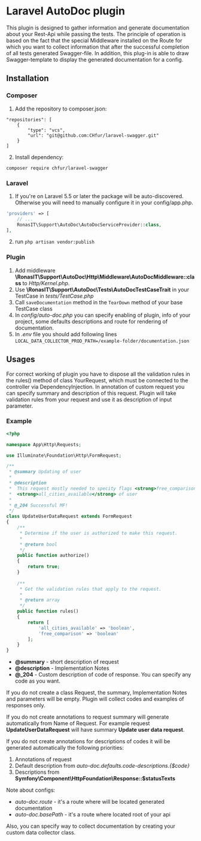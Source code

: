 # Laravel AutoDoc plugin 

This plugin is designed to gather information and generate documentation about 
your Rest-Api while passing the tests. The principle of operation is based on 
the fact that the special Middleware installed on the Route for which you want 
to collect information that after the successful completion of all tests 
generated Swagger-file. In addition, this plug-in is able to draw Swagger-template 
to display the generated documentation for a config.

## Installation

### Composer
 1. Add the repository to composer.json:
 ```
 "repositories": [
     {
         "type": "vcs",
         "url": "git@github.com:CHfur/laravel-swagger.git"
     }
 ]
 ```

2. Install dependency:

 ```
 composer require chfur/laravel-swagger
 ```

### Laravel

1. If you're on Laravel 5.5 or later the package will be auto-discovered. Otherwise you will need to manually configure
   it in your config/app.php.

```php
'providers' => [
    // ...
    RonasIT\Support\AutoDoc\AutoDocServiceProvider::class,
],
```

2. run `php artisan vendor:publish`

### Plugin

1. Add middleware **\RonasIT\Support\AutoDoc\Http\Middleware\AutoDocMiddleware::class** to *Http/Kernel.php*.
2. Use **\RonasIT\Support\AutoDoc\Tests\AutoDocTestCaseTrait** in your TestCase in *tests/TestCase.php*
3. Call `saveDocumentation` method in the `TearDown` method of your base TestCase class
4. In *config/auto-doc.php* you can specify enabling of plugin, info of your project, some defaults descriptions and
   route for rendering of documentation.
5. In *.env* file you should add following lines
   `
   LOCAL_DATA_COLLECTOR_PROD_PATH=/example-folder/documentation.json  
   `

## Usages
 For correct working of plugin you have to dispose all the validation rules in the rules() method of class YourRequest, 
 which must be connected to the controller via DependencyInjection. In annotation of custom request you can specify 
 summary and description of this request. Plugin will take validation rules from your request and use it as description 
 of input parameter. 
  
### Example

 ```php
 <?php
 
 namespace App\Http\Requests;  
 
 use Illuminate\Foundation\Http\FormRequest;
 
 /**
  * @summary Updating of user
  *
  * @description
  *  This request mostly needed to specity flags <strong>free_comparison</strong> and 
  *  <strong>all_cities_available</strong> of user
  *
  * @_204 Successful MF!
  */
 class UpdateUserDataRequest extends FormRequest
 {
     /**
      * Determine if the user is authorized to make this request.
      *
      * @return bool
      */
     public function authorize()
     {
         return true;
     }  
   
     /**
      * Get the validation rules that apply to the request.
      *
      * @return array
      */
     public function rules()
     {
         return [
             'all_cities_available' => 'boolean',
             'free_comparison' => 'boolean'
         ];
     }
 }

 ```
 
 - **@summary** - short description of request
 - **@description** - Implementation Notes
 - **@_204** - Custom description of code of response. You can specify any code as you want.
 
 If you do not create a class Request, the summary, Implementation Notes and parameters will be empty. 
 Plugin will collect codes and examples of responses only.
 
 If you do not create annotations to request summary will generate automatically from Name of Request.
 For example request **UpdateUserDataRequest** will have summary **Update user data request**.  
 
 If you do not create annotations for descriptions of codes it will be generated automatically the following priorities:
 1. Annotations of request
 2. Default description from *auto-doc.defaults.code-descriptions.{$code}*
 3. Descriptions from **Symfony\Component\HttpFoundation\Response::$statusTexts**
  
  Note about configs:  
 - *auto-doc.route* - it's a route where will be located generated documentation  
 - *auto-doc.basePath* - it's a route where located root of your api
 
 Also, you can specify way to collect documentation by creating your custom data collector class.
 
